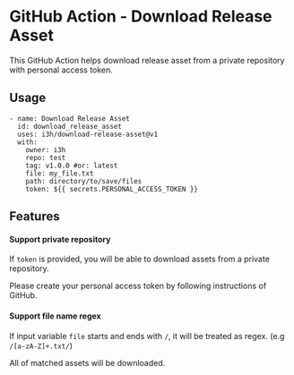 # GitHub Action - Download Release Asset

This GitHub Action helps download release asset from a private repository with personal access token.

## Usage

```
- name: Download Release Asset
  id: download_release_asset
  uses: i3h/download-release-asset@v1
  with:
    owner: i3h
    repo: test
    tag: v1.0.0 #or: latest
    file: my_file.txt
    path: directory/to/save/files
    token: ${{ secrets.PERSONAL_ACCESS_TOKEN }}
```

## Features

#### Support private repository

If `token` is provided, you will be able to download assets from a private
repository.

Please create your personal access token by following instructions of GitHub.

#### Support file name regex

If input variable `file` starts and ends with `/`,
it will be treated as regex. (e.g `/[a-zA-Z]+.txt/`)

All of matched assets will be downloaded.
